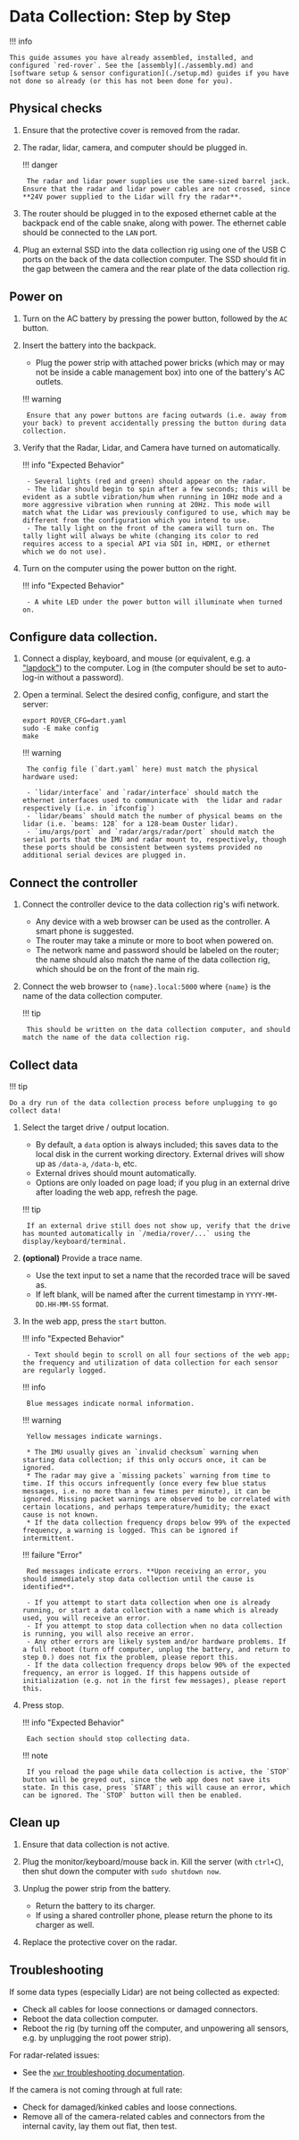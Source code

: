 # Data Collection: Step by Step

!!! info

    This guide assumes you have already assembled, installed, and configured `red-rover`. See the [assembly](./assembly.md) and [software setup & sensor configuration](./setup.md) guides if you have not done so already (or this has not been done for you).

## Physical checks

1. Ensure that the protective cover is removed from the radar.
2. The radar, lidar, camera, and computer should be plugged in.

    !!! danger

        The radar and lidar power supplies use the same-sized barrel jack. Ensure that the radar and lidar power cables are not crossed, since **24V power supplied to the Lidar will fry the radar**.

3. The router should be plugged in to the exposed ethernet cable at the backpack end of the cable snake, along with power. The ethernet cable should be connected to the `LAN` port.

4. Plug an external SSD into the data collection rig using one of the USB C ports on the back of the data collection computer. The SSD should fit in the gap between the camera and the rear plate of the data collection rig.

## Power on

1. Turn on the AC battery by pressing the power button, followed by the `AC` button.

2. Insert the battery into the backpack.

    - Plug the power strip with attached power bricks (which may or may not be inside a cable management box) into one of the battery's AC outlets.

    !!! warning

        Ensure that any power buttons are facing outwards (i.e. away from your back) to prevent accidentally pressing the button during data collection.

3. Verify that the Radar, Lidar, and Camera have turned on automatically.

    !!! info "Expected Behavior"

        - Several lights (red and green) should appear on the radar.
        - The lidar should begin to spin after a few seconds; this will be evident as a subtle vibration/hum when running in 10Hz mode and a more aggressive vibration when running at 20Hz. This mode will match what the Lidar was previously configured to use, which may be different from the configuration which you intend to use.
        - The tally light on the front of the camera will turn on. The tally light will always be white (changing its color to red requires access to a special API via SDI in, HDMI, or ethernet which we do not use).

4. Turn on the computer using the power button on the right.

    !!! info "Expected Behavior"
    
        - A white LED under the power button will illuminate when turned on.

## Configure data collection.

1. Connect a display, keyboard, and mouse (or equivalent, e.g. a ["lapdock"](https://www.amazon.com/NexDock-Touchscreen-Wireless-Portable-Compatible/dp/B0CSK2T47Q/)) to the computer. Log in (the computer should be set to auto-log-in without a password).

2. Open a terminal. Select the desired config, configure, and start the server:

    ```
    export ROVER_CFG=dart.yaml
    sudo -E make config
    make
    ```

    !!! warning

        The config file (`dart.yaml` here) must match the physical hardware used:

        - `lidar/interface` and `radar/interface` should match the ethernet interfaces used to communicate with  the lidar and radar respectively (i.e. in `ifconfig`)
        - `lidar/beams` should match the number of physical beams on the lidar (i.e. `beams: 128` for a 128-beam Ouster lidar).
        - `imu/args/port` and `radar/args/radar/port` should match the serial ports that the IMU and radar mount to, respectively, though these ports should be consistent between systems provided no additional serial devices are plugged in.

## Connect the controller

1. Connect the controller device to the data collection rig's wifi network.

    - Any device with a web browser can be used as the controller. A smart phone is suggested.
    - The router may take a minute or more to boot when powered on.
    - The network name and password should be labeled on the router; the name should also match the name of the data collection rig, which should be on the front of the main rig.

2. Connect the web browser to `{name}.local:5000` where `{name}` is the name of the data collection computer.

    !!! tip

        This should be written on the data collection computer, and should match the name of the data collection rig.

## Collect data

!!! tip

    Do a dry run of the data collection process before unplugging to go collect data!


1. Select the target drive / output location.

    - By default, a `data` option is always included; this saves data to the local disk in the current working directory. External drives will show up as `/data-a`, `/data-b`, etc.
    - External drives should mount automatically.
    - Options are only loaded on page load; if you plug in an external drive after loading the web app, refresh the page.

    !!! tip
    
        If an external drive still does not show up, verify that the drive has mounted automatically in `/media/rover/...` using the display/keyboard/terminal.

2. **(optional)** Provide a trace name.

    - Use the text input to set a name that the recorded trace will be saved as.
    - If left blank, will be named after the current timestamp in `YYYY-MM-DD.HH-MM-SS` format.

3. In the web app, press the `start` button.
    
    !!! info "Expected Behavior"

        - Text should begin to scroll on all four sections of the web app; the frequency and utilization of data collection for each sensor are regularly logged.

    !!! info

        Blue messages indicate normal information.
    
    !!! warning
    
        Yellow messages indicate warnings.

        * The IMU usually gives an `invalid checksum` warning when starting data collection; if this only occurs once, it can be ignored.
        * The radar may give a `missing packets` warning from time to time. If this occurs infrequently (once every few blue status messages, i.e. no more than a few times per minute), it can be ignored. Missing packet warnings are observed to be correlated with certain locations, and perhaps temperature/humidity; the exact cause is not known.
        * If the data collection frequency drops below 99% of the expected frequency, a warning is logged. This can be ignored if intermittent.

    !!! failure "Error"

        Red messages indicate errors. **Upon receiving an error, you should immediately stop data collection until the cause is identified**.

        - If you attempt to start data collection when one is already running, or start a data collection with a name which is already used, you will receive an error.
        - If you attempt to stop data collection when no data collection is running, you will also receive an error.
        - Any other errors are likely system and/or hardware problems. If a full reboot (turn off computer, unplug the battery, and return to step 0.) does not fix the problem, please report this.
        - If the data collection frequency drops below 90% of the expected frequency, an error is logged. If this happens outside of initialization (e.g. not in the first few messages), please report this.

4. Press stop.

    !!! info "Expected Behavior"

        Each section should stop collecting data.
    
    !!! note
    
        If you reload the page while data collection is active, the `STOP` button will be greyed out, since the web app does not save its state. In this case, press `START`; this will cause an error, which can be ignored. The `STOP` button will then be enabled.

## Clean up

1. Ensure that data collection is not active.

2. Plug the monitor/keyboard/mouse back in. Kill the server (with `ctrl+C`), then shut down the computer with `sudo shutdown now`.

3. Unplug the power strip from the battery.

    - Return the battery to its charger.
    - If using a shared controller phone, please return the phone to its charger as well.

4. Replace the protective cover on the radar.

## Troubleshooting

If some data types (especially Lidar) are not being collected as expected:

- Check all cables for loose connections or damaged connectors.
- Reboot the data collection computer.
- Reboot the rig (by turning off the computer, and unpowering all sensors, e.g. by unplugging the root power strip).

For radar-related issues:

- See the [`xwr` troubleshooting documentation](https://radarml.github.io/xwr/#troubleshooting).

If the camera is not coming through at full rate:

- Check for damaged/kinked cables and loose connections.
- Remove all of the camera-related cables and connectors from the internal cavity, lay them out flat, then test.
